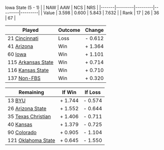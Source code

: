 Iowa State (5 - 1)
|       |   NAW   |   AAW   |   NCS   |   NRS   |
|-------|---------|---------|---------|---------|
| Value |   3.598 |   0.600 |   5.843 |   7.632 |
| Rank  |      17 |      26 |      36 |      67 |

| Played                    | Outcome    |  Change  |
|---------------------------|------------|----------|
|  21 [Cincinnati            ](Cincinnati.md)| Loss       | -  0.612 |
|  41 [Arizona               ](Arizona.md)| Win        | +  1.364 |
|  60 [Iowa                  ](Iowa.md)| Win        | +  1.101 |
| 115 [Arkansas State        ](ArkansasState.md)| Win        | +  0.714 |
| 116 [Kansas State          ](KansasState.md)| Win        | +  0.710 |
| 137 [Non-FBS               ](NonFBS.md)| Win        | +  0.320 |

| Remaining                 |  If Win  |  If Loss |
|---------------------------|----------|----------|
|  13 [BYU                   ](BYU.md)| +  1.744 | -  0.574 |
|  26 [Arizona State         ](ArizonaState.md)| +  1.552 | -  0.644 |
|  35 [Texas Christian       ](TexasChristian.md)| +  1.406 | -  0.711 |
|  40 [Kansas                ](Kansas.md)| +  1.379 | -  0.725 |
|  90 [Colorado              ](Colorado.md)| +  0.905 | -  1.104 |
| 121 [Oklahoma State        ](OklahomaState.md)| +  0.645 | -  1.550 |


